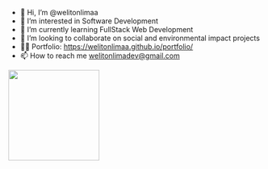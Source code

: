 - 👋 Hi, I’m @welitonlimaa
- 👀 I’m interested in Software Development
- 🌱 I’m currently learning FullStack Web Development
- 💞️ I’m looking to collaborate on social and environmental impact projects
- :man_technologist: Portfolio: https://welitonlimaa.github.io/portfolio/
- 📫 How to reach me welitonlimadev@gmail.com



<div>
<a href="https://github.com/welitonlimaa">
<img height="180em" src="https://github-readme-stats.vercel.app/api/top-langs/?username=welitonlimaa&layout=compact&langs_count=7&theme=radical&title_color=FFFFFF&text_color=58C7AF&&card_width=450px"/>
</div>

